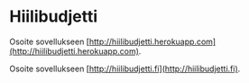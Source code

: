 # Hiilibudjetti

Osoite sovellukseen [http://hiilibudjetti.herokuapp.com](http://hiilibudjetti.herokuapp.com).

Osoite sovellukseen [http://hiilibudjetti.fi](http://hiilibudjetti.fi).